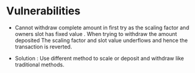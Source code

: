 # Vulnerabilities

- Cannot withdraw complete amount in first try as the scaling factor and owners slot has fixed value . When trying to withdraw the amount deposited The scaling factor and slot value underflows and hence the transaction is reverted.

- Solution : Use different method to scale or deposit and withdraw like traditional methods.